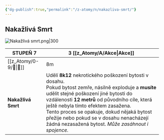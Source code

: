 ```yaml
---
{"dg-publish":true,"permalink":"/z-atomy/n/nakazliva-smrt/"}
---
```


## Nakažlivá Smrt
![Nakažlivá smrt.png|300](/img/user/z_img/Naka%C5%BEliv%C3%A1%20smrt.png)

| STUPEŇ 7           | 3 [[z_Atomy/A/Akce\|Akce]]                                                                                                                                                                                                                                                                                                                                                                                      |
| ------------------ | ----------------------------------------------------------------------------------------------------------------------------------------------------------------------------------------------------------------------------------------------------------------------------------------------------------------------------------------------------------------------------------------------- |
| [[z_Atomy/0-9/🫱\|🫱]]             | 8m                                                                                                                                                                                                                                                                                                                                                                                              |
| **Nakažlivá Smrt** | Udělí **8k12** nekrotického poškození bytosti v dosahu. <br>Pokud bytost zemře, násilně exploduje a **musíte** udělit stejné poškození jiné bytosti do vzdálenosti **12 metrů** od původního cíle, která ještě nebyla tímto efektem zasažena. <br>Tento proces se opakuje, dokud nějaká bytost přežije nebo pokud se v dosahu nenacházejí žádná nezasažená bytost. *Může zasáhnout i spojence.* |
